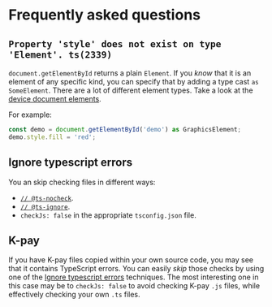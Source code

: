 # Frequently asked questions

## `Property 'style' does not exist on type 'Element'. ts(2339)`

`document.getElementById` returns a plain `Element`. If you _know_ that it is an element of any specific kind, you can specify that by adding a type cast `as SomeElement`.
There are a lot of different element types. Take a look at the [device document elements](types/device/document/elements.d.ts).

For example:

```typescript
const demo = document.getElementById('demo') as GraphicsElement;
demo.style.fill = 'red';
```

## Ignore typescript errors

You an skip checking files in different ways:

- [`// @ts-nocheck`](https://www.typescriptlang.org/docs/handbook/release-notes/typescript-3-7.html#-ts-nocheck-in-typescript-files).
- [`// @ts-ignore`](https://www.typescriptlang.org/docs/handbook/release-notes/typescript-2-6.html#suppress-errors-in-ts-files-using--ts-ignore-comments).
- `checkJs: false` in the appropriate `tsconfig.json` file.

## K-pay

If you have K-pay files copied within your own source code, you may see that it contains TypeScript errors. You can easily _skip_ those checks by using one of the [Ignore typescript errors](#Ignore-typescript-errors) techniques. The most interesting one in this case may be to `checkJs: false` to avoid checking K-pay `.js` files, while effectively checking your own `.ts` files.
